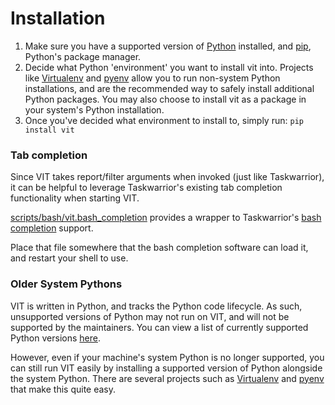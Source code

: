 # Installation

 1. Make sure you have a supported version of [Python](https://www.python.org) installed, and [pip](https://pypi.org/project/pip), Python's package manager.
 2. Decide what Python 'environment' you want to install vit into. Projects like [Virtualenv](https://virtualenv.pypa.io) and [pyenv](https://github.com/pyenv/pyenv) allow you to run non-system Python installations, and are the recommended way to safely install additional Python packages. You may also choose to install vit as a package in your system's Python installation.
 3. Once you've decided what environment to install to, simply run:
     ```pip install vit```

### Tab completion

Since VIT takes report/filter arguments when invoked (just like Taskwarrior), it can be helpful to leverage Taskwarrior's existing tab completion functionality when starting VIT.

[scripts/bash/vit.bash_completion](scripts/bash/vit.bash_completion) provides a wrapper to Taskwarrior's [bash completion](https://github.com/scop/bash-completion) support.

Place that file somewhere that the bash completion software can load it, and restart your shell to use.

### Older System Pythons

VIT is written in Python, and tracks the Python code lifecycle. As such, unsupported versions of Python may not run on VIT, and will not be supported by the maintainers. You can view a list of currently supported Python versions [here](https://devguide.python.org/#status-of-python-branches).

However, even if your machine's system Python is no longer supported, you can still run VIT easily by installing a supported version of Python alongside the system Python. There are several projects such as [Virtualenv](https://virtualenv.pypa.io) and [pyenv](https://github.com/pyenv/pyenv) that make this quite easy.

